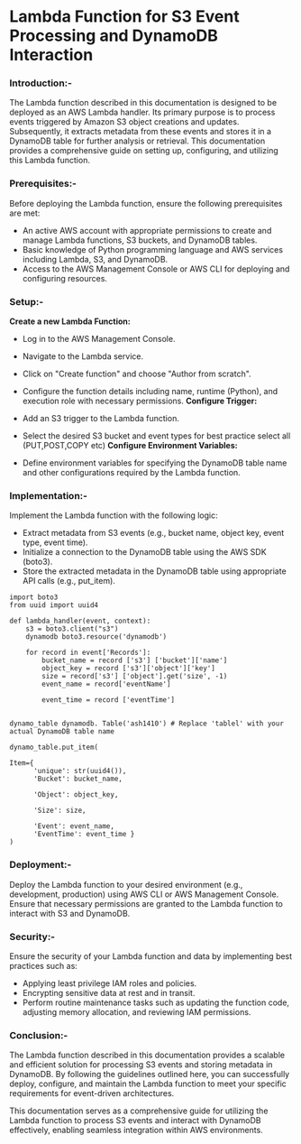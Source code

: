 # Lambda Function for S3 Event Processing and DynamoDB Interaction

### Introduction:-
The Lambda function described in this documentation is designed to be deployed as an AWS Lambda handler. Its primary purpose is to process events triggered by Amazon S3 object creations and updates. Subsequently, it extracts metadata from these events and stores it in a DynamoDB table for further analysis or retrieval. This documentation provides a comprehensive guide on setting up, configuring, and utilizing this Lambda function.

### **Prerequisites:-**
Before deploying the Lambda function, ensure the following prerequisites are met:

- An active AWS account with appropriate permissions to create and manage Lambda functions, S3 buckets, and DynamoDB tables.
- Basic knowledge of Python programming language and AWS services including Lambda, S3, and DynamoDB.
- Access to the AWS Management Console or AWS CLI for deploying and configuring resources.
### Setup:-  
**Create a new Lambda Function:**

- Log in to the AWS Management Console.
- Navigate to the Lambda service.
- Click on "Create function" and choose "Author from scratch".
- Configure the function details including name, runtime (Python), and execution role with necessary permissions.
**Configure Trigger:**

- Add an S3 trigger to the Lambda function.
- Select the desired S3 bucket and event types for best practice select all (PUT,POST,COPY etc)
**Configure Environment Variables:**

- Define environment variables for specifying the DynamoDB table name and other configurations required by the Lambda function.
### **Implementation:-**
Implement the Lambda function with the following logic:

- Extract metadata from S3 events (e.g., bucket name, object key, event type, event time).
- Initialize a connection to the DynamoDB table using the AWS SDK (boto3).
- Store the extracted metadata in the DynamoDB table using appropriate API calls (e.g., put_item).
```
﻿import boto3
from uuid import uuid4

def lambda_handler(event, context):
    s3 = boto3.client("s3")
    dynamodb boto3.resource('dynamodb')
    
    for record in event['Records']:
        bucket_name = record ['s3'] ['bucket']['name']
        object_key = record ['s3']['object']['key']
        size = record['s3'] ['object'].get('size', -1)
        event_name = record['eventName']
        event_time = record ['eventTime']


dynamo_table dynamodb. Table('ash1410') # Replace 'tablel' with your actual DynamoDB table name

dynamo_table.put_item(

Item={
      'unique': str(uuid4()),
      'Bucket': bucket_name,
      'Object': object_key,
      'Size': size,
      'Event': event_name,
      'EventTime': event_time }
)
```
### Deployment:-
Deploy the Lambda function to your desired environment (e.g., development, production) using AWS CLI or AWS Management Console. Ensure that necessary permissions are granted to the Lambda function to interact with S3 and DynamoDB.

### Security:-
Ensure the security of your Lambda function and data by implementing best practices such as:

- Applying least privilege IAM roles and policies.
- Encrypting sensitive data at rest and in transit.
- Perform routine maintenance tasks such as updating the function code, adjusting memory allocation, and reviewing IAM permissions.
### Conclusion:-
The Lambda function described in this documentation provides a scalable and efficient solution for processing S3 events and storing metadata in DynamoDB. By following the guidelines outlined here, you can successfully deploy, configure, and maintain the Lambda function to meet your specific requirements for event-driven architectures.

This documentation serves as a comprehensive guide for utilizing the Lambda function to process S3 events and interact with DynamoDB effectively, enabling seamless integration within AWS environments.

